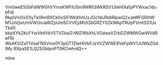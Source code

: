 Vm0weE5GbFdWWGhVYmxKWFlUSm9WRll3WkRSV1JteHlXa1pPYWxac1dubFdi
RkpIVm0xS1IyTkliRmRXCk0xSlFWbXhhUzJOc1duRldiRlpwQ2xJeWFGRlhW
M1JoVjIxUmVWUnJaRlZpUm5CVVEyMUtSbGRZY0ZkWApTRUpFVmtSS1UxTkdX
bkpXYkZKcFYwVktlVkV5TVZkalZrWlZWbXhLVGdwaVZrbDZWMWQwWVdReFRr
Wk4KVlZaT1VsaFNSVmx0Y3pGT1ZteHlVbFJzVVZWWE9VeFpWV1JUWkZGdlMy
RXpaSE1LQ25GblpnPT0KCmhrdQ==

mbw